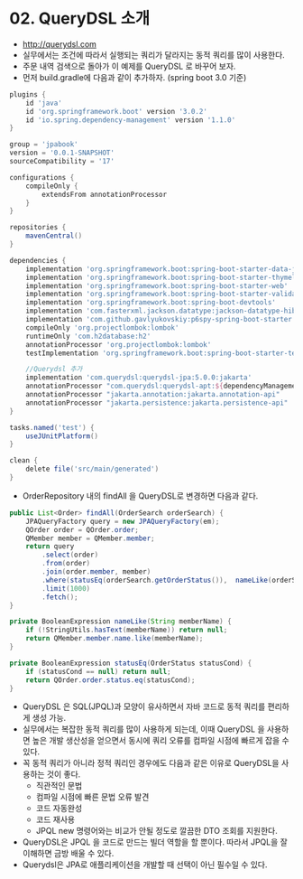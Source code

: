 # 02. QueryDSL 소개
- http://querydsl.com
- 실무에서는 조건에 따라서 실행되는 쿼리가 달라지는 동적 쿼리를 많이 사용한다.
- 주문 내역 검색으로 돌아가 이 예제를 QueryDSL 로 바꾸어 보자.
- 먼저 build.gradle에 다음과 같이 추가하자. (spring boot 3.0 기준)
```groovy
plugins {
    id 'java'
    id 'org.springframework.boot' version '3.0.2'
    id 'io.spring.dependency-management' version '1.1.0'
}

group = 'jpabook'
version = '0.0.1-SNAPSHOT'
sourceCompatibility = '17'

configurations {
    compileOnly {
        extendsFrom annotationProcessor
    }
}

repositories {
    mavenCentral()
}

dependencies {
    implementation 'org.springframework.boot:spring-boot-starter-data-jpa'
    implementation 'org.springframework.boot:spring-boot-starter-thymeleaf'
    implementation 'org.springframework.boot:spring-boot-starter-web'
    implementation 'org.springframework.boot:spring-boot-starter-validation'
    implementation 'org.springframework.boot:spring-boot-devtools'
    implementation 'com.fasterxml.jackson.datatype:jackson-datatype-hibernate5-jakarta'
    implementation 'com.github.gavlyukovskiy:p6spy-spring-boot-starter:1.9.0'
    compileOnly 'org.projectlombok:lombok'
    runtimeOnly 'com.h2database:h2'
    annotationProcessor 'org.projectlombok:lombok'
    testImplementation 'org.springframework.boot:spring-boot-starter-test'

    //Querydsl 추가
    implementation 'com.querydsl:querydsl-jpa:5.0.0:jakarta'
    annotationProcessor "com.querydsl:querydsl-apt:${dependencyManagement.importedProperties['querydsl.version']}:jakarta"
    annotationProcessor "jakarta.annotation:jakarta.annotation-api"
    annotationProcessor "jakarta.persistence:jakarta.persistence-api"
}

tasks.named('test') {
    useJUnitPlatform()
}

clean {
    delete file('src/main/generated')
}
```
- OrderRepository 내의 findAll 을 QueryDSL로 변경하면 다음과 같다.
```java
public List<Order> findAll(OrderSearch orderSearch) {
    JPAQueryFactory query = new JPAQueryFactory(em);
    QOrder order = QOrder.order;
    QMember member = QMember.member;
    return query
        .select(order)
        .from(order)
        .join(order.member, member)
        .where(statusEq(orderSearch.getOrderStatus()),  nameLike(orderSearch.getMemberName()))
        .limit(1000)
        .fetch();
}

private BooleanExpression nameLike(String memberName) {
    if (!StringUtils.hasText(memberName)) return null;
    return QMember.member.name.like(memberName);
}

private BooleanExpression statusEq(OrderStatus statusCond) {
    if (statusCond == null) return null;
    return QOrder.order.status.eq(statusCond);
}
```
- QueryDSL 은 SQL(JPQL)과 모양이 유사하면서 자바 코드로 동적 쿼리를 편리하게 생성 가능.
- 실무에서는 복잡한 동적 쿼리를 많이 사용하게 되는데, 이때 QueryDSL 을 사용하면 높은 개발 생산성을 얻으면서 동시에 쿼리 오류를 컴파일 시점에 빠르게 
잡을 수 있다.
- 꼭 동적 쿼리가 아니라 정적 쿼리인 경우에도 다음과 같은 이유로 QueryDSL을 사용하는 것이 좋다.
  - 직관적인 문법
  - 컴파일 시점에 빠른 문법 오류 발견
  - 코드 자동완성
  - 코드 재사용
  - JPQL new 명령어와는 비교가 안될 정도로 깔끔한 DTO 조회를 지원한다.
- QueryDSL은 JPQL 을 코드로 만드는 빌더 역할을 할 뿐이다. 따라서 JPQL을 잘 이해하면 금방 배울 수 있다.
- Querydsl은 JPA로 애플리케이션을 개발할 때 선택이 아닌 필수일 수 있다.

